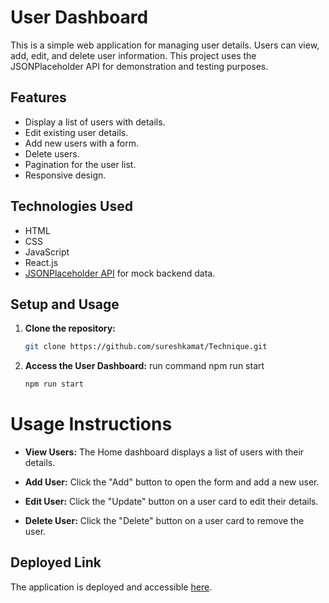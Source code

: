 # User Dashboard

This is a simple web application for managing user details. 
Users can view, add, edit, and delete user information. 
This project uses the JSONPlaceholder API for demonstration and testing purposes.

## Features

- Display a list of users with details.
- Edit existing user details.
- Add new users with a form.
- Delete users.
- Pagination for the user list.
- Responsive design.

## Technologies Used

- HTML
- CSS
- JavaScript
- React.js
- [JSONPlaceholder API](https://jsonplaceholder.typicode.com/) for mock backend data.


## Setup and Usage

1. **Clone the repository:**

   ```bash
   git clone https://github.com/sureshkamat/Technique.git
   ```

1. **Access the User Dashboard:**
   run command npm run start
    ```bash
   npm run start
   ```

# Usage Instructions

- **View Users:**
  The Home dashboard displays a list of users with their details.

- **Add User:**
  Click the "Add" button to open the form and add a new user.

- **Edit User:**
  Click the "Update" button on a user card to edit their details.

- **Delete User:**
  Click the "Delete" button on a user card to remove the user.



## Deployed Link

The application is deployed and accessible [here]().